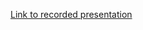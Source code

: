 [Link to recorded presentation](https://drive.google.com/file/d/15Od1lo6avbaeX0TrfKNIFssffiOO2HR4/view?usp=sharing)
